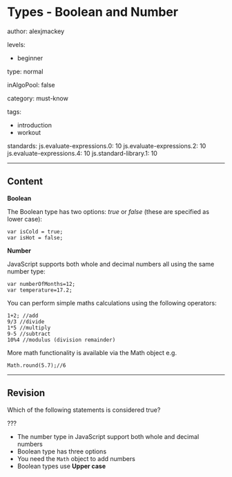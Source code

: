 # Types - Boolean and Number
author: alexjmackey

levels:

  - beginner

type: normal

inAlgoPool: false

category: must-know

tags:
  - introduction
  - workout

standards:
  js.evaluate-expressions.0: 10
  js.evaluate-expressions.2: 10
  js.evaluate-expressions.4: 10
  js.standard-library.1: 10

---
## Content

**Boolean**

The Boolean type has two options: *true* or *false* (these are specified as lower case):

```
var isCold = true;
var isHot = false;
```

**Number**

JavaScript supports both whole and decimal numbers all using the same number type:
```
var numberOfMonths=12;
var temperature=17.2;
```

You can perform simple maths calculations using the following operators:

```
1+2; //add
9/3 //divide
1*5 //multiply
9-5 //subtract
10%4 //modulus (division remainder)

```

More math functionality is available via the Math object e.g.

```
Math.round(5.7);//6
```

---
## Revision

Which of the following statements is considered true?

???

* The number type in JavaScript support both whole and decimal numbers
* Boolean type has three options
* You need the `Math` object to add numbers
* Boolean types use **Upper case**
